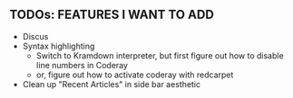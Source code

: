 TODOs: FEATURES I WANT TO ADD
-----------------------------

* Discus
* Syntax highlighting
  * Switch to Kramdown interpreter, but first figure out how to disable line numbers in Coderay
  * or, figure out how to activate coderay with redcarpet
* Clean up "Recent Articles" in side bar aesthetic

